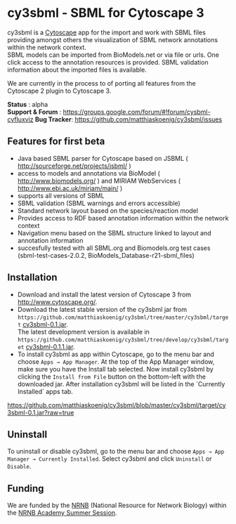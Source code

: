 # cy3sbml - SBML for Cytoscape 3

cy3sbml is a [Cytoscape](http://www.cytoscape.org) app for the import and work with SBML files providing amongst others the 
visualization of SBML network annotations within the network context.  
SBML models can be imported from BioModels.net or via file or urls. One click access to the annotation
resources is provided. SBML validation information about the imported files is available.

We are currently in the process to of porting all features from the Cytoscape 2 plugin to Cytoscape 3.

**Status** : alpha  
**Support & Forum** : https://groups.google.com/forum/#!forum/cysbml-cyfluxviz
**Bug Tracker**: https://github.com/matthiaskoenig/cy3sbml/issues

## Features for first beta
* Java based SBML parser for Cytoscape based on JSBML 
  ( http://sourceforge.net/projects/jsbml/ )
* access to models and annotations via BioModel 
  ( http://www.biomodels.org/ ) and MIRIAM WebServices
  ( http://www.ebi.ac.uk/miriam/main/ )
* supports all versions of SBML
* SBML validation (SBML warnings and errors accessible)
* Standard network layout based on the species/reaction model
* Provides access to RDF based annotation information within
  the network context
* Navigation menu based on the SBML structure linked to layout 
  and annotation information
* succesfully tested with all SBML.org and Biomodels.org test
  cases (sbml-test-cases-2.0.2, BioModels_Database-r21-sbml_files)

## Installation
* Download and install the latest version of Cytoscape 3 from http://www.cytoscape.org/.  
* Download the latest stable version of the cy3sbml jar from `https://github.com/matthiaskoenig/cy3sbml/tree/master/cy3sbml/target` [cy3sbml-0.1.jar](https://github.com/matthiaskoenig/cy3sbml/blob/master/cy3sbml/target/cy3sbml-0.1.jar?raw=true).  
The latest development version is available in `https://github.com/matthiaskoenig/cy3sbml/tree/develop/cy3sbml/target` [cy3sbml-0.1.1.jar](https://github.com/matthiaskoenig/cy3sbml/blob/develop/cy3sbml/target/cy3sbml-0.1.1.jar?raw=true).
* To install cy3sbml as app within Cytoscape, go to the menu bar and choose `Apps → App Manager`. At the top of the App Manager window, 
make sure you have the Install tab selected. Now install cy3sbml by clicking the `Install from File` button on the bottom-left with the downloaded jar.
After installation cy3sbml will be listed in the ´Currently Installed´ apps tab.

https://github.com/matthiaskoenig/cy3sbml/blob/master/cy3sbml/target/cy3sbml-0.1.jar?raw=true

## Uninstall
To uninstall or disable cy3sbml, go to the menu bar and choose `Apps → App Manager → Currently Installed`. Select cy3sbml and click `Uninstall` or `Disable`.

## Funding
We are funded by the [NRNB](http://nrnb.org) (National Resource for Network Biology) within the [NRNB Academy Summer Session](http://nrnb.org/gsoc.html). 